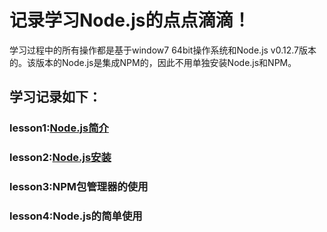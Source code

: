记录学习Node.js的点点滴滴！
=====
学习过程中的所有操作都是基于window7 64bit操作系统和Node.js v0.12.7版本的。该版本的Node.js是集成NPM的，因此不用单独安装Node.js和NPM。

学习记录如下：
------
### lesson1:[Node.js简介](https://github.com/xiaomaer/learn_Node.js/blob/master/lesson1/)
### lesson2:[Node.js安装](https://github.com/xiaomaer/learn_Node.js/blob/master/lesson2/)
### lesson3:NPM包管理器的使用
### lesson4:Node.js的简单使用
